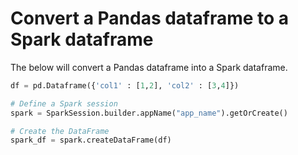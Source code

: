 # Convert a Pandas dataframe to a Spark dataframe

The below will convert a Pandas dataframe into a Spark dataframe. 

```python
df = pd.Dataframe({'col1' : [1,2], 'col2' : [3,4]})

# Define a Spark session
spark = SparkSession.builder.appName("app_name").getOrCreate()

# Create the DataFrame
spark_df = spark.createDataFrame(df)
```
